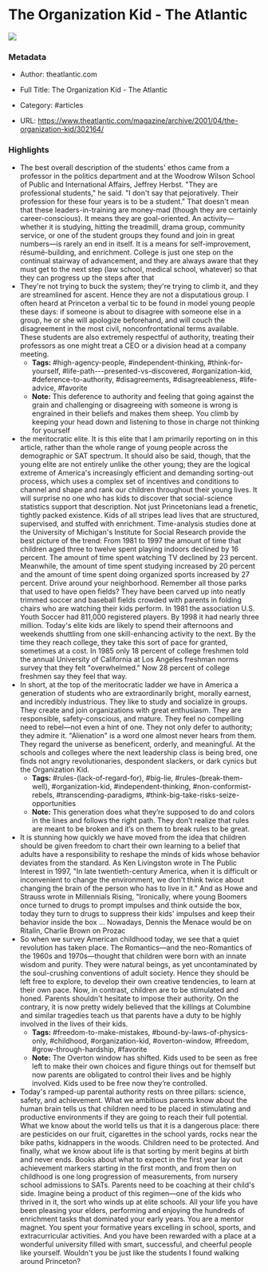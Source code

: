 # The Organization Kid - The Atlantic

![](https://readwise-assets.s3.amazonaws.com/static/images/article1.be68295a7e40.png)

### Metadata

- Author: theatlantic.com
- Full Title: The Organization Kid - The Atlantic
- Category: #articles



- URL: https://www.theatlantic.com/magazine/archive/2001/04/the-organization-kid/302164/

### Highlights

- The best overall description of the students' ethos came from a professor in the politics department and at the Woodrow Wilson School of Public and International Affairs, Jeffrey Herbst. "They are professional students," he said. "I don't say that pejoratively. Their profession for these four years is to be a student." That doesn't mean that these leaders-in-training are money-mad (though they are certainly career-conscious). It means they are goal-oriented. An activity—whether it is studying, hitting the treadmill, drama group, community service, or one of the student groups they found and join in great numbers—is rarely an end in itself. It is a means for self-improvement, résumé-building, and enrichment. College is just one step on the continual stairway of advancement, and they are always aware that they must get to the next step (law school, medical school, whatever) so that they can progress up the steps after that
- They're not trying to buck the system; they're trying to climb it, and they are streamlined for ascent. Hence they are not a disputatious group. I often heard at Princeton a verbal tic to be found in model young people these days: if someone is about to disagree with someone else in a group, he or she will apologize beforehand, and will couch the disagreement in the most civil, nonconfrontational terms available. These students are also extremely respectful of authority, treating their professors as one might treat a CEO or a division head at a company meeting.
    - **Tags:** #high-agency-people, #independent-thinking, #think-for-yourself, #life-path---presented-vs-discovered, #organization-kid, #deference-to-authority, #disagreements, #disagreeableness, #life-advice, #favorite
    - **Note:** This deference to authority and feeling that going against the grain and challenging or disagreeing with someone is wrong is engrained in their beliefs and makes them sheep. You climb by keeping your head down and listening to those in charge not thinking for yourself
- the meritocratic elite. It is this elite that I am primarily reporting on in this article, rather than the whole range of young people across the demographic or SAT spectrum. It should also be said, though, that the young elite are not entirely unlike the other young; they are the logical extreme of America's increasingly efficient and demanding sorting-out process, which uses a complex set of incentives and conditions to channel and shape and rank our children throughout their young lives. It will surprise no one who has kids to discover that social-science statistics support that description. Not just Princetonians lead a frenetic, tightly packed existence. Kids of all stripes lead lives that are structured, supervised, and stuffed with enrichment. Time-analysis studies done at the University of Michigan's Institute for Social Research provide the best picture of the trend: From 1981 to 1997 the amount of time that children aged three to twelve spent playing indoors declined by 16 percent. The amount of time spent watching TV declined by 23 percent. Meanwhile, the amount of time spent studying increased by 20 percent and the amount of time spent doing organized sports increased by 27 percent. Drive around your neighborhood. Remember all those parks that used to have open fields? They have been carved up into neatly trimmed soccer and baseball fields crowded with parents in folding chairs who are watching their kids perform. In 1981 the association U.S. Youth Soccer had 811,000 registered players. By 1998 it had nearly three million. Today's elite kids are likely to spend their afternoons and weekends shuttling from one skill-enhancing activity to the next. By the time they reach college, they take this sort of pace for granted, sometimes at a cost. In 1985 only 18 percent of college freshmen told the annual University of California at Los Angeles freshman norms survey that they felt "overwhelmed." Now 28 percent of college freshmen say they feel that way.
- In short, at the top of the meritocratic ladder we have in America a generation of students who are extraordinarily bright, morally earnest, and incredibly industrious. They like to study and socialize in groups. They create and join organizations with great enthusiasm. They are responsible, safety-conscious, and mature. They feel no compelling need to rebel—not even a hint of one. They not only defer to authority; they admire it. "Alienation" is a word one almost never hears from them. They regard the universe as beneficent, orderly, and meaningful. At the schools and colleges where the next leadership class is being bred, one finds not angry revolutionaries, despondent slackers, or dark cynics but the Organization Kid.
    - **Tags:** #rules-(lack-of-regard-for), #big-lie, #rules-(break-them-well), #organization-kid, #independent-thinking, #non-conformist-rebels, #transcending-paradigms, #think-big-take-risks-seize-opportunities
    - **Note:** This generation does what they’re supposed to do and colors in the lines and follows the right path. They don’t realize that rules are meant to be broken and it’s on them to break rules to be great.
- It is stunning how quickly we have moved from the idea that children should be given freedom to chart their own learning to a belief that adults have a responsibility to reshape the minds of kids whose behavior deviates from the standard. As Ken Livingston wrote in The Public Interest in 1997, "In late twentieth-century America, when it is difficult or inconvenient to change the environment, we don't think twice about changing the brain of the person who has to live in it." And as Howe and Strauss wrote in Millennials Rising, "Ironically, where young Boomers once turned to drugs to prompt impulses and think outside the box, today they turn to drugs to suppress their kids' impulses and keep their behavior inside the box ... Nowadays, Dennis the Menace would be on Ritalin, Charlie Brown on Prozac
- So when we survey American childhood today, we see that a quiet revolution has taken place. The Romantics—and the neo-Romantics of the 1960s and 1970s—thought that children were born with an innate wisdom and purity. They were natural beings, as yet uncontaminated by the soul-crushing conventions of adult society. Hence they should be left free to explore, to develop their own creative tendencies, to learn at their own pace. Now, in contrast, children are to be stimulated and honed. Parents shouldn't hesitate to impose their authority. On the contrary, it is now pretty widely believed that the killings at Columbine and similar tragedies teach us that parents have a duty to be highly involved in the lives of their kids.
    - **Tags:** #freedom-to-make-mistakes, #bound-by-laws-of-physics-only, #childhood, #organization-kid, #overton-window, #freedom, #grow-through-hardship, #favorite
    - **Note:** The Overton window has shifted. Kids used to be seen as free left to make their own choices and figure things out for themself but now parents are obligated to control their lives and be highly involved. Kids used to be free now they’re controlled.
- Today's ramped-up parental authority rests on three pillars: science, safety, and achievement. What we ambitious parents know about the human brain tells us that children need to be placed in stimulating and productive environments if they are going to reach their full potential. What we know about the world tells us that it is a dangerous place: there are pesticides on our fruit, cigarettes in the school yards, rocks near the bike paths, kidnappers in the woods. Children need to be protected. And finally, what we know about life is that sorting by merit begins at birth and never ends. Books about what to expect in the first year lay out achievement markers starting in the first month, and from then on childhood is one long progression of measurements, from nursery school admissions to SATs. Parents need to be coaching at their child's side. Imagine being a product of this regimen—one of the kids who thrived in it, the sort who winds up at elite schools. All your life you have been pleasing your elders, performing and enjoying the hundreds of enrichment tasks that dominated your early years. You are a mentor magnet. You spent your formative years excelling in school, sports, and extracurricular activities. And you have been rewarded with a place at a wonderful university filled with smart, successful, and cheerful people like yourself. Wouldn't you be just like the students I found walking around Princeton?
